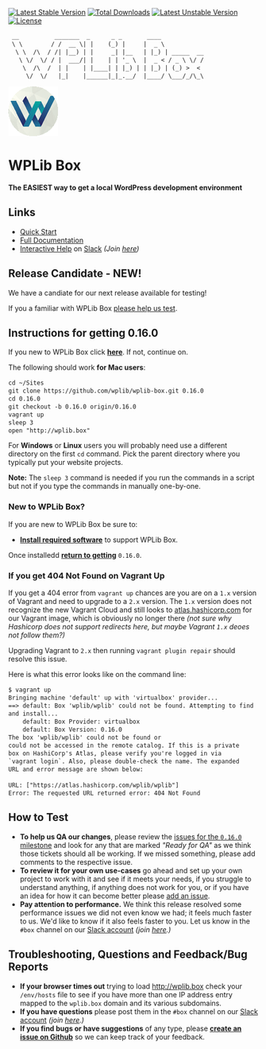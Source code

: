 [![Latest Stable Version](https://poser.pugx.org/wplib/wplib-box/version)](https://packagist.org/packages/wplib/wplib-box)
[![Total Downloads](https://poser.pugx.org/wplib/wplib-box/downloads)](https://packagist.org/packages/wplib/wplib-box)
[![Latest Unstable Version](https://poser.pugx.org/wplib/wplib-box/v/unstable)](//packagist.org/packages/wplib/wplib-box)
[![License](https://poser.pugx.org/wplib/wplib-box/license)](https://packagist.org/packages/wplib/wplib-box)


```
 __          _______  _      _ _       ____
 \ \        / /  __ \| |    (_) |     |  _ \
  \ \  /\  / /| |__) | |     _| |__   | |_) | _____  __
   \ \/  \/ / |  ___/| |    | | '_ \  |  _ < / _ \ \/ /
    \  /\  /  | |    | |____| | |_) | | |_) | (_) >  <
     \/  \/   |_|    |______|_|_.__/  |____/ \___/_/\_\
```

![WPLib-Box](https://github.com/wplib/wplib.github.io/raw/master/WPLib-Box-100x.png)


# WPLib Box

**The EASIEST way to get a local WordPress development environment**

## Links
 - [Quick Start](http://wplib.github.io/wplib-box/#quickstart)
 - [Full Documentation](http://wplib.github.io/wplib-box/)
 - [Interactive Help](https://wplib.slack.com) on [Slack](https://slackhq.com) <em>(Join [here](https://slackpass.io/wplib))</em>


## Release Candidate - NEW! 

We have a candiate for our next release available for testing! 

If you a familiar with WPLib Box [please help us test](#instructions-for-getting-0160). 


## Instructions for getting 0.16.0

If you new to WPLib Box click [**here**](#new-to-wplib-box).  If not, continue on.

The following should work **for Mac users**: 

```
cd ~/Sites
git clone https://github.com/wplib/wplib-box.git 0.16.0
cd 0.16.0
git checkout -b 0.16.0 origin/0.16.0
vagrant up
sleep 3
open "http://wplib.box"
```
For **Windows** or **Linux** users you will probably need use a different directory on the first `cd` command. Pick the parent directory where you typically put your website projects.

**Note:** The `sleep 3` command is needed if you run the commands in a script but not if you type the commands in manually one-by-one.

### New to WPLib Box?

If you are new to WPLib Box be sure to:

- [**Install required software**](http://wplib.github.io/wplib-box/#required-hw) to support WPLib Box.

Once installedd [**return to getting**](#instructions-for-getting-0160) `0.16.0`.

### If you get 404 Not Found on Vagrant Up
If you get a 404 error from `vagrant up` chances are you are on a `1.x` version of Vagrant and need to upgrade to a `2.x` version.  The `1.x` version does not recognize the new Vagrant Cloud and still looks to [atlas.hashicorp.com](https://atlas.hashicorp.com) for our Vagrant image, which is obviously no longer there _(not sure why Hashicorp does not support redirects here, but maybe Vagrant `1.x` deoes not follow them?)_ 

Upgrading Vagrant to `2.x` then running `vagrant plugin repair` should resolve this issue. 

Here is what this error looks like on the command line:

```
$ vagrant up
Bringing machine 'default' up with 'virtualbox' provider...
==> default: Box 'wplib/wplib' could not be found. Attempting to find and install...
    default: Box Provider: virtualbox
    default: Box Version: 0.16.0
The box 'wplib/wplib' could not be found or
could not be accessed in the remote catalog. If this is a private
box on HashiCorp's Atlas, please verify you're logged in via
`vagrant login`. Also, please double-check the name. The expanded
URL and error message are shown below:

URL: ["https://atlas.hashicorp.com/wplib/wplib"]
Error: The requested URL returned error: 404 Not Found
```

## How to Test
- **To help us QA our changes**, please review the [issues for the `0.16.0` milestone](https://github.com/wplib/wplib-box/milestone/24) and look for any that are marked _"Ready for QA"_ as we think those tickets should all be working.  If we missed something, please add comments to the respective issue.
- **To review it for your own use-cases** go ahead and set up your own project to work with it and see if it meets your needs, if you struggle to understand anything, if anything does not work for you, or if you have an idea for how it can become better please [add an issue](https://github.com/wplib/wplib-box/issues/new).
- **Pay attention to performance.**  We think this release resolved some performance issues  we did not even know we had; it feels much faster to us.  We'd like to know if it also feels faster to you. Let us know in the `#box` channel on our [Slack account](wplib.slack.com) <em>(join [here](https://slackpass.io/wplib).)</em>


## Troubleshooting, Questions and Feedback/Bug Reports
- **If your browser times out** trying to load http://wplib.box check your `/env/hosts` file to see if you have more than one IP address entry mapped to the `wplib.box` domain and its various subdomains.
- **If you have questions** please post them in the `#box` channel on our [Slack account](https://wplib.slack.com) <em>(join [here](https://slackpass.io/wplib).)</em>
- **If you find bugs or have suggestions** of any type, please [**create an issue on Github**](https://github.com/wplib/wplib-box/issues/new) so we can keep track of your feedback.

